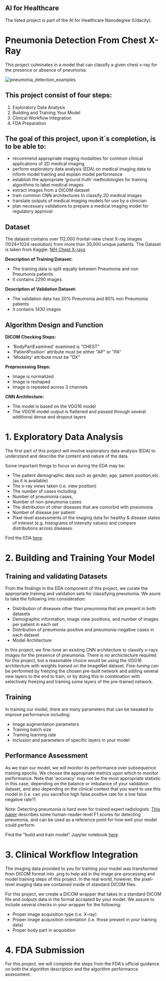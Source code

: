 ## AI for Healthcare
The listed project is part of the AI for Healthcare Nanodegree (Udacity).

# Pneumonia Detection From Chest X-Ray
This project culminates in a model that can classify a given chest x-ray for the presence or absence of pneumonia.

![pneumonia_detection_examples](https://github.com/mikethwolff/AI-HC-Pneumonia-Detection-From-Chest-X-Ray/assets/8941220/875f5c36-6d43-4abe-a36b-73c5657f15d2)

## This project consist of four steps:

1. Exploratory Data Analysis
2. Building and Training Your Model
3. Clinical Workflow Integration
4. FDA Preparation

## The goal of this project, upon it´s completion, is to be able to:

- recommend appropriate imaging modalities for common clinical applications of 2D medical imaging
- perform exploratory data analysis (EDA) on medical imaging data to inform model training and explain model performance
- establish the appropriate ‘ground truth’ methodologies for training algorithms to label medical images
- extract images from a DICOM dataset
- train common CNN architectures to classify 2D medical images
- translate outputs of medical imaging models for use by a clinician
- plan necessary validations to prepare a medical imaging model for regulatory approval

## Dataset

The dataset contains over 112,000 frontal-view chest X-ray images (1024*1024 resolution) from more than 30,000 unique patients.
The Dataset is taken from Kaggle: [NIH Chest X-rays](https://www.kaggle.com/datasets/nih-chest-xrays/data)

**Description of Training Dataset:** 

- The training data is split equally between Pneumonia and non Pneumonia patients
- It contains 2290 images

**Description of Validation Dataset:** 

- The validation data has 20% Pneumonia and 80% non Pneumonia patients
- It contains 1430 images

## Algorithm Design and Function

**DICOM Checking Steps:**
- 'BodyPartExamined' examined is "CHEST"
- 'PatientPosition' attribute must be either "AP" or "PA"
- 'Modality' attribute must be "DX"

**Preprocessing Steps:**
- Image is normalized
- Image is reshaped
- Image is repeated across 3 channels

**CNN Architecture:**
- The model is based on the VGG16 model
- The VGG16 model output is flattened and passed through several additional dense and dropout layers

# 1. Exploratory Data Analysis
The first part of this project will involve exploratory data analysis (EDA) to understand and describe the content and nature of the data.

Some important things to focus on during the EDA may be:

- The patient demographic data such as gender, age, patient position,etc. (as it is available)
- The x-ray views taken (i.e. view position)
- The number of cases including:
- Number of pneumonia cases,
- Number of non-pneumonia cases
- The distribution of other diseases that are comorbid with pneumonia
- Number of disease per patient
- Pixel-level assessments of the imaging data for healthy & disease states of interest (e.g. histograms of intensity values) and compare distributions across diseases.

Find the EDA [here](https://github.com/mikethwolff/AI-HC-Pneumonia-Detection-From-Chest-X-Ray/blob/main/EDA.ipynb).

# 2. Building and Training Your Model

## Training and validating Datasets

From the findings in the EDA component of this project, we curate the appropriate training and validation sets for classifying pneumonia. We asure to take the following into consideration:

- Distribution of diseases other than pneumonia that are present in both datasets
- Demographic information, image view positions, and number of images per patient in each set
- Distribution of pneumonia-positive and pneumonia-negative cases in each dataset
- Model Architecture

In this project, we fine-tune an existing CNN architecture to classify x-rays images for the presence of pneumonia. There is no archictecture required for this project, but a reasonable choice would be using the VGG16 architecture with weights trained on the ImageNet dataset. Fine-tuning can be performed by freezing the chosen pre-built network and adding several new layers to the end to train, or by doing this in combination with selectively freezing and training some layers of the pre-trained network.

## Training

In training our model, there are many parameters that can be tweaked to improve performance including:

- Image augmentation parameters
- Training batch size
- Training learning rate
- Inclusion and parameters of specific layers in your model


## Performance Assessment

As we train our model, we will monitor its performance over subsequence training epochs. We choose the appropriate metrics upon which to monitor performance. Note that 'accuracy' may not be the most appropriate statistic in this case, depending on the balance or imbalance of your validation dataset, and also depending on the clinical context that you want to use this model in (i.e. can you sacrafice high false positive rate for a low false negative rate?)

Note: Detecting pneumonia is hard even for trained expert radiologists. [This paper](https://arxiv.org/pdf/1711.05225.pdf) describes some human-reader-level F1 scores for detecting pneumonia, and can be used as a reference point for how well your model could perform.

Find the "build and train model" Jupyter notebook [here](https://github.com/mikethwolff/AI-HC-Pneumonia-Detection-From-Chest-X-Ray/blob/main/Build%20and%20train%20model.ipynb).

# 3. Clinical Workflow Integration

The imaging data provided to you for training your model was transformed from DICOM format into .png to help aid in the image pre-processing and model training steps of this project. In the real world, however, the pixel-level imaging data are contained inside of standard DICOM files.

For this project, we create a DICOM wrapper that takes in a standard DICOM file and outputs data in the format accepted by your model. We assure to include several checks in your wrapper for the following:

- Proper image acquisition type (i.e. X-ray)
- Proper image acquisition orientation (i.e. those present in your training data)
- Proper body part in acquisition

# 4. FDA Submission

For this project, we will complete the steps from the FDA's official guidance on both the algorithm description and the algorithm performance assessment.
